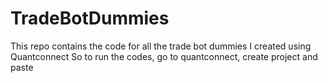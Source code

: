 # TradeBotDummies

This repo contains the code for all the trade bot dummies I created using Quantconnect
So to run the codes, go to quantconnect, create project and paste
